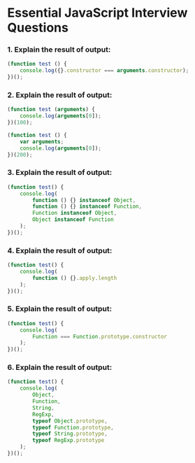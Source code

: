 # Essential JavaScript Interview Questions

### 1. Explain the result of output:

```javascript
(function test () {
	console.log({}.constructor === arguments.constructor);
})();
```

### 2. Explain the result of output:

```javascript
(function test (arguments) {
	console.log(arguments[0]);
})(100);
```

```javascript
(function test () {
    var arguments;
	console.log(arguments[0]);
})(200);
```

### 3. Explain the result of output:

```javascript
(function test() {
	console.log(
		function () {} instanceof Object,
		function () {} instanceof Function,
		Function instanceof Object,
		Object instanceof Function
	);
})();
```

### 4. Explain the result of output:

```javascript
(function test() {
	console.log(
		function () {}.apply.length
	);
})();
```

### 5. Explain the result of output:

```javascript
(function test() {
    console.log(
        Function === Function.prototype.constructor
    );
})();
```

### 6. Explain the result of output:

```javascript
(function test() {
	console.log(
		Object,
		Function,
		String,
		RegExp,
		typeof Object.prototype,
		typeof Function.prototype,
		typeof String.prototype,
		typeof RegExp.prototype
	);
})();
```